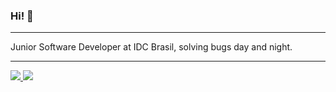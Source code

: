 ### Hi! 👋

---
Junior Software Developer at IDC Brasil, solving bugs day and night.

<hr/>

<a target='_blank' href="https://www.linkedin.com/in/bruno-slamek/">
       <img src="https://img.shields.io/badge/LinkedIn-0077B5?style=for-the-badge&logo=linkedin&logoColor=white">
</a>

<a target='_blank' href="https://dev.to/brunoslamek">
       <img src="https://img.shields.io/badge/dev.to-0A0A0A?style=for-the-badge&logo=dev.to&logoColor=white">
 </a>
